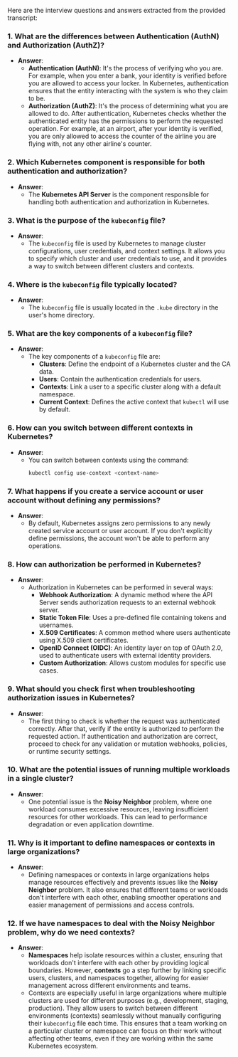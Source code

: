 Here are the interview questions and answers extracted from the provided transcript:

### 1. **What are the differences between Authentication (AuthN) and Authorization (AuthZ)?**

   - **Answer**: 
     - **Authentication (AuthN)**: It's the process of verifying who you are. For example, when you enter a bank, your identity is verified before you are allowed to access your locker. In Kubernetes, authentication ensures that the entity interacting with the system is who they claim to be.
     - **Authorization (AuthZ)**: It's the process of determining what you are allowed to do. After authentication, Kubernetes checks whether the authenticated entity has the permissions to perform the requested operation. For example, at an airport, after your identity is verified, you are only allowed to access the counter of the airline you are flying with, not any other airline's counter.

### 2. **Which Kubernetes component is responsible for both authentication and authorization?**

   - **Answer**: 
     - The **Kubernetes API Server** is the component responsible for handling both authentication and authorization in Kubernetes.

### 3. **What is the purpose of the `kubeconfig` file?**

   - **Answer**: 
     - The `kubeconfig` file is used by Kubernetes to manage cluster configurations, user credentials, and context settings. It allows you to specify which cluster and user credentials to use, and it provides a way to switch between different clusters and contexts.

### 4. **Where is the `kubeconfig` file typically located?**

   - **Answer**: 
     - The `kubeconfig` file is usually located in the `.kube` directory in the user's home directory.

### 5. **What are the key components of a `kubeconfig` file?**

   - **Answer**: 
     - The key components of a `kubeconfig` file are:
       - **Clusters**: Define the endpoint of a Kubernetes cluster and the CA data.
       - **Users**: Contain the authentication credentials for users.
       - **Contexts**: Link a user to a specific cluster along with a default namespace.
       - **Current Context**: Defines the active context that `kubectl` will use by default.

### 6. **How can you switch between different contexts in Kubernetes?**

   - **Answer**: 
     - You can switch between contexts using the command:
       ```bash
       kubectl config use-context <context-name>
       ```

### 7. **What happens if you create a service account or user account without defining any permissions?**

   - **Answer**: 
     - By default, Kubernetes assigns zero permissions to any newly created service account or user account. If you don't explicitly define permissions, the account won't be able to perform any operations.

### 8. **How can authorization be performed in Kubernetes?**

   - **Answer**: 
     - Authorization in Kubernetes can be performed in several ways:
       - **Webhook Authorization**: A dynamic method where the API Server sends authorization requests to an external webhook server.
       - **Static Token File**: Uses a pre-defined file containing tokens and usernames.
       - **X.509 Certificates**: A common method where users authenticate using X.509 client certificates.
       - **OpenID Connect (OIDC)**: An identity layer on top of OAuth 2.0, used to authenticate users with external identity providers.
       - **Custom Authorization**: Allows custom modules for specific use cases.

### 9. **What should you check first when troubleshooting authorization issues in Kubernetes?**

   - **Answer**: 
     - The first thing to check is whether the request was authenticated correctly. After that, verify if the entity is authorized to perform the requested action. If authentication and authorization are correct, proceed to check for any validation or mutation webhooks, policies, or runtime security settings.

### 10. **What are the potential issues of running multiple workloads in a single cluster?**

   - **Answer**: 
     - One potential issue is the **Noisy Neighbor** problem, where one workload consumes excessive resources, leaving insufficient resources for other workloads. This can lead to performance degradation or even application downtime.

### 11. **Why is it important to define namespaces or contexts in large organizations?**

   - **Answer**: 
     - Defining namespaces or contexts in large organizations helps manage resources effectively and prevents issues like the **Noisy Neighbor** problem. It also ensures that different teams or workloads don't interfere with each other, enabling smoother operations and easier management of permissions and access controls.
    

### 12. **If we have namespaces to deal with the Noisy Neighbor problem, why do we need contexts?**

   - **Answer**:
     - **Namespaces** help isolate resources within a cluster, ensuring that workloads don't interfere with each other by providing logical boundaries. However, **contexts** go a step further by linking specific users, clusters, and namespaces together, allowing for easier management across different environments and teams. 
     - Contexts are especially useful in large organizations where multiple clusters are used for different purposes (e.g., development, staging, production). They allow users to switch between different environments (contexts) seamlessly without manually configuring their `kubeconfig` file each time. This ensures that a team working on a particular cluster or namespace can focus on their work without affecting other teams, even if they are working within the same Kubernetes ecosystem.
